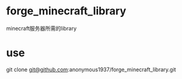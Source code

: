# forge_minecraft_library
minecraft服务器所需的library

# use
git clone git@github.com:anonymous1937/forge_minecraft_library.git
